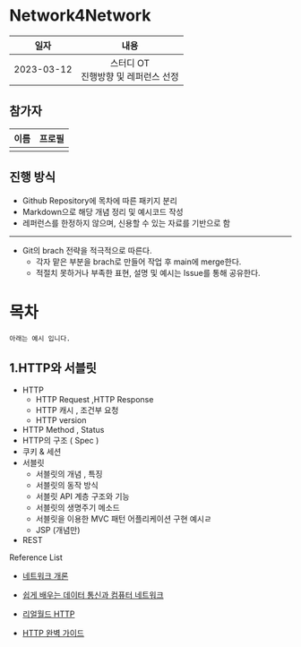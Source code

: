 # Network4Network

| 일자 | 내용 |
|:--:| :--:|
| 2023-03-12 | 스터디 OT<br> 진행방향 및 레퍼런스 선정 |


## 참가자
| 이름 | 프로필 |
| :-: | :-:  |
|     |      |


## 진행 방식
- Github Repository에 목차에 따른 패키지 분리
- Markdown으로 해당 개념 정리 및 예시코드 작성
- 레퍼런스를 한정하지 않으며, 신용할 수 있는 자료를 기반으로 함
---
- Git의 brach 전략을 적극적으로 따른다.
    - 각자 맡은 부분을 brach로 만들어 작업 후 main에 merge한다.
    - 적절치 못하거나 부족한 표현, 설명 및 예시는 Issue를 통해 공유한다.


# 목차

`아래는 예시 입니다.`

## 1.HTTP와 서블릿

- HTTP
    - HTTP Request ,HTTP Response
    - HTTP 캐시 , 조건부 요청
    - HTTP version
- HTTP Method , Status
- HTTP의 구조 ( Spec )
- 쿠키 & 세션
- 서블릿
    - 서블릿의 개념 , 특징
    - 서블릿의 동작 방식
    - 서블릿 API 계층 구조와 기능
    - 서블릿의 생명주기 메소드
    - 서블릿을 이용한 MVC 패턴 어플리케이션 구현 예시ㄹ
    - JSP (개념만)
- REST





Reference List
- [네트워크 개론](https://www.hanbit.co.kr/store/books/look.php?p_code=B7721595096)

- [쉽게 배우는 데이터 통신과 컴퓨터 네트워크](https://www.hanbit.co.kr/store/books/look.php?p_code=B3980824801)

- [리얼월드 HTTP](https://www.hanbit.co.kr/store/books/look.php?p_code=B7009240426)

- [HTTP 완벽 가이드](http://www.yes24.com/Product/Goods/15381085)
